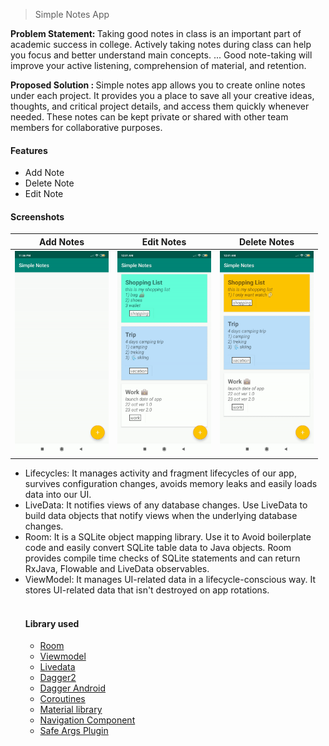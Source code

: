 > Simple Notes App

<b> Problem Statement: </b>
Taking good notes in class is an important part of academic success in college. Actively taking notes during class can help you focus and better understand main concepts. ... Good note-taking will improve your active listening, comprehension of material, and retention.

<b> Proposed Solution : </b>
 Simple notes app allows you to create online notes under each project. It provides you a place to save all your creative ideas, thoughts, and critical project details, and access them quickly whenever needed. These notes can be kept private or shared with other team members for collaborative purposes.


<h4>Features</h4>
<ul>
  <li>Add Note</li>
   <li>Delete Note</li>
   <li>Edit Note</li>
  </ul>


<h4>Screenshots</h4>
<table>
<thead>
<tr>
<th align="center">Add Notes</th>
<th align="center">Edit Notes</th>
<th align="center">Delete Notes</th>
</tr>
</thead>
<tbody>
<tr>
<td> <img src="app/src/main/res/drawable/add.gif" width="150" ></td>
<td> <img src="app/src/main/res/drawable/edit2.gif" width="150" ></td>
<td> <img src="app/src/main/res/drawable/delete.gif" width="150" ></td>
</tr>
</tbody>
</table>




<ul>
<li>Lifecycles: It manages activity and fragment lifecycles of our app, survives configuration changes,
avoids memory leaks and easily loads data into our UI.</li>
<li>LiveData: It notifies views of any database changes. Use LiveData to build data objects that notify views when
the underlying database changes.</li>
<li>Room: It is a SQLite object mapping library. Use it to Avoid boilerplate code and easily 
convert SQLite table data to Java objects. Room provides compile time checks of SQLite statements
and can return RxJava, Flowable and LiveData observables.</li>
<li>ViewModel: It manages UI-related data in a lifecycle-conscious way. It stores UI-related data
that isn't destroyed on app rotations.</li>
<br>


 <h4>Library used</h4>
<ul>
<li><a href="https://developer.android.com/topic/libraries/architecture/room" target="_blank">Room</a></li>
<li><a href="https://developer.android.com/topic/libraries/architecture/viewmodel" target="_blank">Viewmodel</a></li>
<li><a href="https://developer.android.com/topic/libraries/architecture/livedata">Livedata</a></li>
<li><a href="https://github.com/google/dagger" target="_blank">Dagger2</a></li>
<li><a href="https://github.com/google/dagger" target="_blank">Dagger Android</a></li>
<li><a href="https://developer.android.com/kotlin/coroutines" target="_blank">Coroutines</a></li>
<li><a href="https://material.io/develop/android/docs/getting-started/" target="_blank">Material library</a></li>
<li><a href="https://developer.android.com/guide/navigation/navigation-getting-started" target="_blank">Navigation Component</a></li>
  <li><a href="https://developer.android.com/guide/navigation/navigation-pass-data" target="_blank">Safe Args Plugin</a></li>
  
  
  
</ul>


